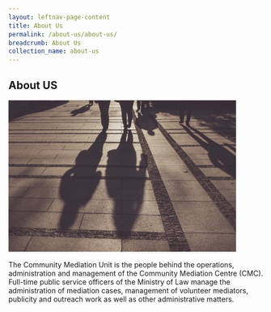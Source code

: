 ```yaml
---
layout: leftnav-page-content
title: About Us
permalink: /about-us/about-us/
breadcrumb: About Us
collection_name: about-us
---
```


About US
---

<div class="image"><img src="/images/1504082743734.png/"></div>

The Community Mediation Unit is the people behind the operations, administration and management of the Community Mediation Centre (CMC). Full-time public service officers of the Ministry of Law manage the administration of mediation cases, management of volunteer mediators, publicity and outreach work as well as other administrative matters. 

